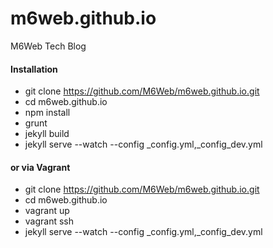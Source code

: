 m6web.github.io
===============

M6Web Tech Blog

#### Installation 

* git clone https://github.com/M6Web/m6web.github.io.git
* cd m6web.github.io
* npm install
* grunt
* jekyll build
* jekyll serve --watch --config _config.yml,_config_dev.yml

#### or via Vagrant

* git clone https://github.com/M6Web/m6web.github.io.git
* cd m6web.github.io
* vagrant up
* vagrant ssh
* jekyll serve --watch --config _config.yml,_config_dev.yml
